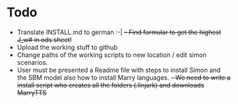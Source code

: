 Todo
=====

- Translate INSTALL.md to german :-|
~~- Find formular to get the highest J_w# in ods sheet!~~
- Upload the working stuff to github
- Change paths of the working scripts to new location / edit simon scenarios.
- User must be presented a Readme file with steps to install Simon and the SBM model also how to install Marry languages.
~~- We need to write a install script who creates all the folders (.linjark) and downloads MarryTTS~~